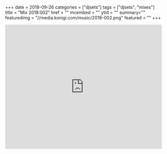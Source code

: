 +++
date = 2018-09-26
categories = ["djsets"]
tags = ["djsets", "mixes"]
title = "Mix 2018:002"
href = ""
mcembed = ""
ytid = ""
summary=""
featuredimg = "//media.konigi.com/music/2018-002.png"
featured = ""
+++

<div class="mix"><div class="embed" >
  <iframe width="100%" height="400" src="https://www.mixcloud.com/widget/iframe/?dark=1&feed=%2Fdjkonigi%2F2018002%2F" frameborder="0" ></iframe>
</div></div>
